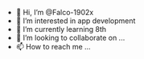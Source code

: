 - 👋 Hi, I’m @Falco-1902x
- 👀 I’m interested in app development 
- 🌱 I’m currently learning 8th
- 💞️ I’m looking to collaborate on ...
- 📫 How to reach me ...

<!---
Falco-1902x/Falco-1902x is a ✨ special ✨ repository because its `README.md` (this file) appears on your GitHub profile.
You can click the Preview link to take a look at your changes.
--->
